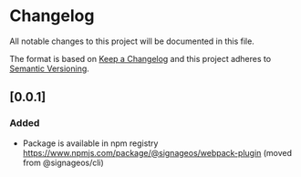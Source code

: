 # Changelog
All notable changes to this project will be documented in this file.

The format is based on [Keep a Changelog](http://keepachangelog.com/en/1.0.0/)
and this project adheres to [Semantic Versioning](http://semver.org/spec/v2.0.0.html).

## [0.0.1]
### Added
- Package is available in npm registry https://www.npmjs.com/package/@signageos/webpack-plugin (moved from @signageos/cli)
